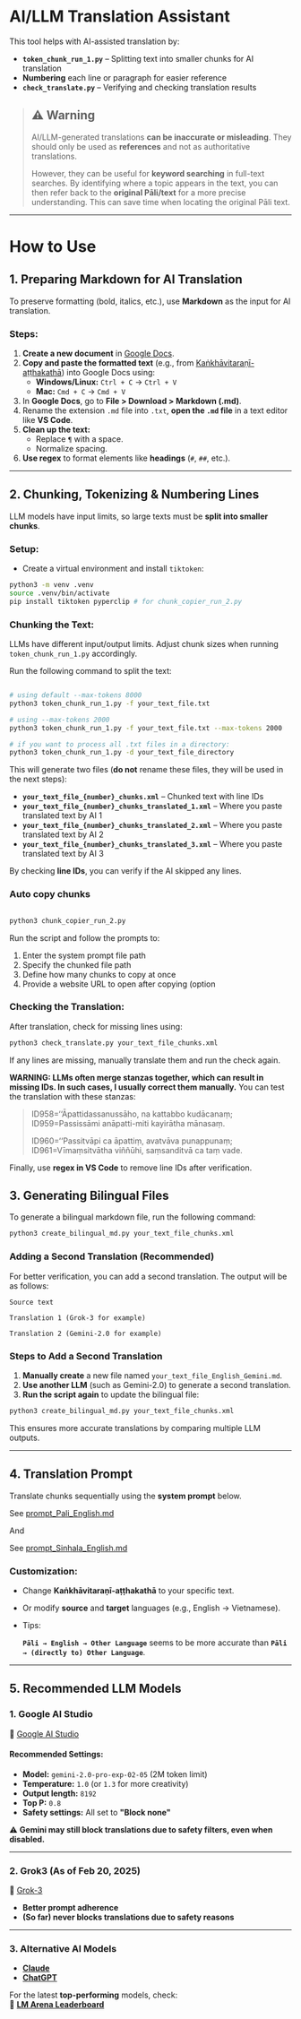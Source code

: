 # AI/LLM Translation Assistant  

This tool helps with AI-assisted translation by:  

- **`token_chunk_run_1.py`** – Splitting text into smaller chunks for AI translation  
- **Numbering** each line or paragraph for easier reference  
- **`check_translate.py`** – Verifying and checking translation results  

> ## ⚠ Warning  
>
> AI/LLM-generated translations **can be inaccurate or misleading**. They should only be used as **references** and not as authoritative translations.  
> 
> However, they can be useful for **keyword searching** in full-text searches. By identifying where a topic appears in the text, you can then refer back to the **original Pāli/text** for a more precise understanding. This can save time when locating the original Pāli text.  

---

# How to Use  

## 1. Preparing Markdown for AI Translation  

To preserve formatting (bold, italics, etc.), use **Markdown** as the input for AI translation.  

### Steps:  
1. **Create a new document** in [Google Docs](https://docs.google.com/).  
2. **Copy and paste the formatted text** (e.g., from [Kaṅkhāvitaraṇī-aṭṭhakathā](https://tipitakapali.org/book/vin04t.nrf)) into Google Docs using:  
   - **Windows/Linux:** `Ctrl + C` → `Ctrl + V`  
   - **Mac:** `Cmd + C` → `Cmd + V`  
3. In **Google Docs**, go to **File > Download > Markdown (.md)**.  
4. Rename the extension `.md` file into `.txt`, **open the `.md` file** in a text editor like **VS Code**.  
5. **Clean up the text:**  
   - Replace ` ¶ ` with a space.  
   - Normalize spacing.  
6. **Use regex** to format elements like **headings** (`#`, `##`, etc.).  

---

## 2. Chunking, Tokenizing & Numbering Lines  

LLM models have input limits, so large texts must be **split into smaller chunks**.  

### Setup:  
- Create a virtual environment and install `tiktoken`:  

```bash
python3 -m venv .venv   
source .venv/bin/activate
pip install tiktoken pyperclip # for chunk_copier_run_2.py
```  

### Chunking the Text:  
LLMs have different input/output limits. Adjust chunk sizes when running `token_chunk_run_1.py`  accordingly.

Run the following command to split the text:  

```bash

# using default --max-tokens 8000
python3 token_chunk_run_1.py -f your_text_file.txt

# using --max-tokens 2000
python3 token_chunk_run_1.py -f your_text_file.txt --max-tokens 2000

# if you want to process all .txt files in a directory:
python3 token_chunk_run_1.py -d your_text_file_directory

```  

This will generate two files (**do not** rename these files, they will be used in the next steps): 

- **`your_text_file_{number}_chunks.xml`** – Chunked text with line IDs  
- **`your_text_file_{number}_chunks_translated_1.xml`** – Where you paste translated text by AI 1 
- **`your_text_file_{number}_chunks_translated_2.xml`** – Where you paste translated text by AI 2 
- **`your_text_file_{number}_chunks_translated_3.xml`** – Where you paste translated text by AI 3 

By checking **line IDs**, you can verify if the AI skipped any lines.

### Auto copy chunks


```bash

python3 chunk_copier_run_2.py

``` 

Run the script and follow the prompts to:
1. Enter the system prompt file path
2. Specify the chunked file path
3. Define how many chunks to copy at once
4. Provide a website URL to open after copying (option


### Checking the Translation:  
After translation, check for missing lines using:  

```bash
python3 check_translate.py your_text_file_chunks.xml

```  

If any lines are missing, manually translate them and run the check again.  

**WARNING: LLMs often merge stanzas together, which can result in missing IDs. In such cases, I usually correct them manually.** You can test the translation with these stanzas:  

> ID958=‘‘Āpattidassanussāho, na kattabbo kudācanaṃ;  
> ID959=Passissāmi anāpatti-miti kayirātha mānasaṃ.
> 
> ID960=‘‘Passitvāpi ca āpattiṃ, avatvāva punappunaṃ;  
> ID961=Vīmaṃsitvātha viññūhi, saṃsanditvā ca taṃ vade.

Finally, use **regex in VS Code** to remove line IDs after verification.  

## 3. Generating Bilingual Files  

To generate a bilingual markdown file, run the following command:  

```bash
python3 create_bilingual_md.py your_text_file_chunks.xml
```

### Adding a Second Translation (Recommended)  

For better verification, you can add a second translation. The output will be as follows:  

```text
Source text

Translation 1 (Grok-3 for example)

Translation 2 (Gemini-2.0 for example)
```

### Steps to Add a Second Translation  

1. **Manually create** a new file named `your_text_file_English_Gemini.md`.  
2. **Use another LLM** (such as Gemini-2.0) to generate a second translation.  
3. **Run the script again** to update the bilingual file:  

```bash
python3 create_bilingual_md.py your_text_file_chunks.xml
```

This ensures more accurate translations by comparing multiple LLM outputs.  

---

## 4. Translation Prompt  

Translate chunks sequentially using the **system prompt** below.  

See [prompt_Pali_English.md](./prompt_Pali_English.md)

And 

See [prompt_Sinhala_English.md](./prompt_Sinhala_English.md)


### Customization:  
- Change **Kaṅkhāvitaraṇī-aṭṭhakathā** to your specific text.  
- Or modify **source** and **target** languages (e.g., English → Vietnamese).  

- Tips: 

  **`Pāli → English → Other Language`** seems to be more accurate than **`Pāli → (directly to) Other Language`**.  

---

## 5. Recommended LLM Models  

### **1. Google AI Studio**  
🔗 [Google AI Studio](https://aistudio.google.com/app/prompts/new_chat)  

#### Recommended Settings:  
- **Model:** `gemini-2.0-pro-exp-02-05` (2M token limit)  
- **Temperature:** `1.0` (or `1.3` for more creativity)  
- **Output length:** `8192`  
- **Top P:** `0.8`  
- **Safety settings:** All set to **"Block none"**  

⚠ **Gemini may still block translations due to safety filters, even when disabled.**  

---

### **2. Grok3 (As of Feb 20, 2025)**  
🔗 [Grok-3](https://grok.com/)  

- **Better prompt adherence**  
- **(So far) never blocks translations due to safety reasons**  

---

### **3. Alternative AI Models**  

- **[Claude](https://claude.ai/chats)**  
- **[ChatGPT](https://chatgpt.com/)**  

For the latest **top-performing** models, check:  
🔗 **[LM Arena Leaderboard](https://lmarena.ai/?leaderboard)**  

